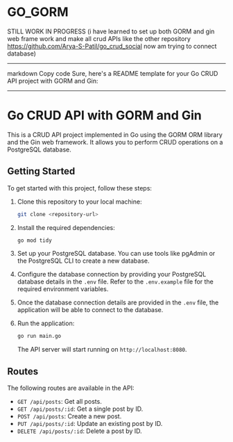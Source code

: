 # GO_GORM
STILL WORK IN PROGRESS (i have learned to set up both GORM and gin web frame work and make all crud APIs like the other repository https://github.com/Arya-S-Patil/go_crud_social now am trying to connect database)

---
markdown
Copy code
Sure, here's a README template for your Go CRUD API project with GORM and Gin:

---

# Go CRUD API with GORM and Gin

This is a CRUD API project implemented in Go using the GORM ORM library and the Gin web framework. It allows you to perform CRUD operations on a PostgreSQL database.

## Getting Started

To get started with this project, follow these steps:

1. Clone this repository to your local machine:

    ```bash
    git clone <repository-url>
    ```

2. Install the required dependencies:

    ```bash
    go mod tidy
    ```

3. Set up your PostgreSQL database. You can use tools like pgAdmin or the PostgreSQL CLI to create a new database.

4. Configure the database connection by providing your PostgreSQL database details in the `.env` file. Refer to the `.env.example` file for the required environment variables.

5. Once the database connection details are provided in the `.env` file, the application will be able to connect to the database.

6. Run the application:

    ```bash
    go run main.go
    ```

    The API server will start running on `http://localhost:8080`.

## Routes

The following routes are available in the API:

- `GET /api/posts`: Get all posts.
- `GET /api/posts/:id`: Get a single post by ID.
- `POST /api/posts`: Create a new post.
- `PUT /api/posts/:id`: Update an existing post by ID.
- `DELETE /api/posts/:id`: Delete a post by ID.

